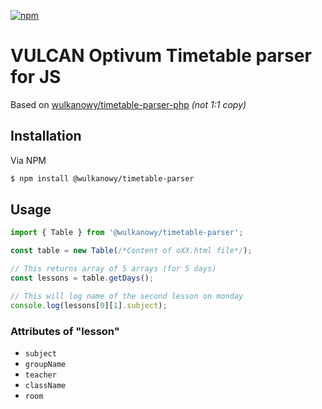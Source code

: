 [![npm](https://img.shields.io/npm/v/@wulkanowy/timetable-parser.svg?style=for-the-badge)](https://www.npmjs.com/package/@wulkanowy/timetable-parser)
# VULCAN Optivum Timetable parser for JS

Based on [wulkanowy/timetable-parser-php](https://github.com/wulkanowy/timetable-parser-php) *(not 1:1 copy)*

## Installation

Via NPM

```bash
$ npm install @wulkanowy/timetable-parser
```

## Usage

```js
import { Table } from '@wulkanowy/timetable-parser';

const table = new Table(/*Content of oXX.html file*/);

// This returns array of 5 arrays (for 5 days)
const lessons = table.getDays();

// This will log name of the second lesson on monday
console.log(lessons[0][1].subject);
```

### Attributes of "lesson"

- `subject`
- `groupName`
- `teacher`
- `className`
- `room`
